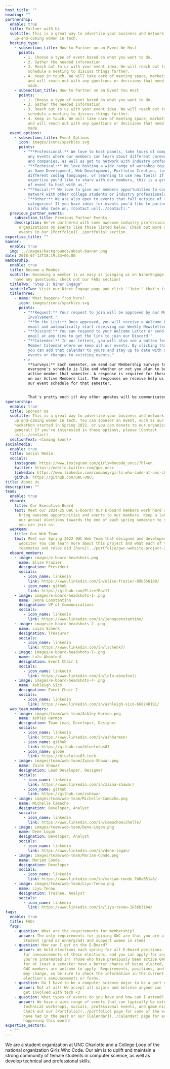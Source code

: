 ```yaml
---
host_title: ""
heading: ""
partnership:
  enable: true
  title: Partner with Us
  subtitle: This is a great way to advertise your business and network with
    up-and-coming women in tech.
  hosting_type:
    - subsection_title: How to Partner on an Event We Host
      points:
        - 1. Choose a type of event based on what you want to do.
        - 2. Gather the needed information
        - 3. Reach out to us with your event idea. We will reach out to you to
          schedule a meeting to discuss things further.
        - 4. Keep in touch. We will take care of meeting space, marketing, etc
          and will reach out with any questions or decisions that need to be
          made.
    - subsection_title: How to Partner on an Event You Host
      points:
        - 1. Choose a type of event based on what you want to do.
        - 2. Gather the needed information
        - 3. Reach out to us with your event idea. We will reach out to you to
          schedule a meeting to discuss things further.
        - 4. Keep in touch. We will take care of meeting space, marketing, etc
          and will reach out with any questions or decisions that need to be
          made.
  event_options:
    - subsection_title: Event Options
      icon: images/icons/sparkles.svg
      points:
        - "**Professional:** We love to host panels, take tours of companies, or
          any events where our members can learn about different career paths
          and companies, as well as get to network with industry professionals!"
        - "**Technical:** We love hosting a wide range of workshop topics such
          as Game Development, Web Development, Portfolio Creation, learning
          different coding languages, or learning to use new tools! If you have
          expertise you'd like to share with our members, this is a great type
          of event to host with us."
        - "**Social:** We love to give our members opportunities to connect or
          network with other college students or industry professionals."
        - "**Other:** We are also open to events that fall outside of these
          categories! If you have ideas for events you'd like to partner with
          Girls Who Code on, [Contact us](../contact)."
  previous_partner_events:
    subsection_title: Previous Partner Events
    description: We've partnered with some awesome industry professionals and
      organizations on events like those listed below. Check out more on these
      events in our [Portfolio](../portfolio) section.
expertise_title: ""
banner:
  enable: true
  img: ../images/backgrounds/about-banner.png
date: 2018-07-12T18:19:33+06:00
membership:
  enable: true
  title: Become a Member
  subtitle: Becoming a member is as easy as joinging us on NinerEngage! If you
    have any questions, check out our FAQs section!
  titleTwo: "Step 1: Niner Engage"
  subtitleTwo: Visit our Niner Engage page and click ''Join'' that's it!
  titleThree:
    - name: What happens from here?
      icon: images/icons/sparkles.svg
      points:
        - "**Request:** Your request to join will be approved by our Member
          Involvement."
        - "**On the List:** Once approved, you will receive a Welcome Letter via
          email and automatically start receiving our Weekly Newsletters."
        - "**Discord:** You can respond to your Welcome Letter or send us an
          email at any time to get the link to join our Discord!"
        - "**Calender:** In our letters, you will also see a button for our
          Member Calendar where we keep all our events. By clicking that button,
          you can add that calendar to yours and stay up to date with any new
          events or changes to existing events."
        - >
          **Surveys:** Each semester, we send our Membership Surveys to see what
          everyone's schedule is like and whether or not you plan to be an
          active member that semester. A response is required for these to stay
          on our Active Members list. The responses we receive help us create
          our event schedule for that semester.


          That's pretty much it! Any other updates will be communicated on our social media accounts, Discord, or newsletter. We hope you'll join us!
sponsorship:
  enable: true
  title: Sponsor Us
  subtitle: This is a great way to advertise your business and network with
    up-and-coming women in tech. You can sponsor an event, such as our Axe Hacks
    hackathon started in Spring 2022, or you can donate to our organization in
    general! If you're interested in these options, please [Contact
    us](../contact).
  sectionText: <Coming Soon!>
socialmedia:
  enable: true
  title: Social Media
  socials:
    instagram: https://www.instagram.com/girlswhocode_uncc/?hl=en
    twitter: https://mobile.twitter.com/gwc_uncc
    linkedin: https://www.linkedin.com/company/girls-who-code-at-unc-charlotte
    github: https://github.com/GWC-UNCC
title: About Us
description: ""
team:
  enable: true
  eboard:
    title: Our Executive Board
    text: Meet our 2024-25 GWC E-board! Our E-board members work hard all year to
      bring awesome opportunities and events to our members. Keep a look out for
      our annual elections towards the end of each spring semester to see how
      you can join us!
  webteam:
    title: Our Web Team
    text: Meet our Spring 2022 GWC Web Team that designed and developed this
      website! You can learn more about this project and what each of these
      teammates and roles did [here](../portfolio/gwc-website-project-2022/).
  eboard_members:
    - image: images/e-board-headshots.png
      name: Elise Frazier
      designation: President
      socials:
        - icon_name: linkedin
          link: https://www.linkedin.com/in/elise-frazier-89b356180/
        - icon_name: github
          link: https://github.com/ElisefRaz17
    - image: images/e-board-headshots-1-.png
      name: Jenna Constantino
      designation: VP of Communications
      socials:
        - icon_name: linkedin
          link: https://www.linkedin.com/in/jennaconstantino/
    - image: images/e-board-headshots-2-.png
      name: Luisa Schenk
      designation: Treasurer
      socials:
        - icon_name: linkedin
          link: https://www.linkedin.com/in/lschenk7/
    - image: images/e-board-headshots-3-.png
      name: Lulu Aboufoul
      designation: Event Chair 1
      socials:
        - icon_name: linkedin
          link: https://www.linkedin.com/in/lolo-aboufoul/
    - image: images/e-board-headshots-4-.png
      name: Ashleigh Sico
      designation: Event Chair 2
      socials:
        - icon_name: linkedin
          link: https://www.linkedin.com/in/ashleigh-sico-668248191/
  web_team_members:
    - image: images/team/web-team/Ashley-Harmon.png
      name: Ashley Harmon
      designation: Team Lead, Developer, Designer
      socials:
        - icon_name: linkedin
          link: https://www.linkedin.com/in/ashharmon/
        - icon_name: github
          link: https://github.com/bluelotus03
        - icon_name: globe
          link: https://bluelotus03.tech
    - image: images/team/web-team/Zaina-Shawar.png
      name: Zaina Shawar
      designation: Lead Developer, Designer
      socials:
        - icon_name: linkedin
          link: https://www.linkedin.com/in/zaina-shawar/
        - icon_name: github
          link: https://github.com/zshawar
    - image: images/team/web-team/Michelle-Camacho.png
      name: Michelle Camacho
      designation: Developer, Analyst
      socials:
        - icon_name: linkedin
          link: https://www.linkedin.com/in/camachomichelle/
    - image: images/team/web-team/Dene-Logan.png
      name: Dene Logan
      designation: Developer, Analyst
      socials:
        - icon_name: linkedin
          link: https://www.linkedin.com/in/dene-logan/
    - image: images/team/web-team/Mariam-Conde.png
      name: Mariam Conde
      designation: Developer
      socials:
        - icon_name: linkedin
          link: https://www.linkedin.com/in/mariam-conde-7b0a051a8/
    - image: images/team/web-team/Liyu-Tenaw.png
      name: Liyu Tenaw
      designation: Trainee, Analyst
      socials:
        - icon_name: linkedin
          link: https://www.linkedin.com/in/liyu-tenaw-1836b31b4/
faqs:
  enable: true
  title: FAQs
  faqs:
    - question: What are the requirements for membership?
      answer: The only requirements for joining GWC are that you are a UNC Charlotte
        student (grad or undergrad) and support women in stem!
    - question: How can I get on the E-Board?
      answer: We hold elections each spring for all E-Board positions. Keep a lookout
        for announcements of these elections, and you can apply for any position
        you're interested in! Those who have previously been active GWC members
        for at least a semester have a better chance of being elected, but any
        GWC members are welcome to apply. Requirements, positions, and duties
        may change, so be sure to check the information in the current
        election's announcements or forms.
    - question: Do I have to be a computer science major to be a part of this club?
      answer: Not at all! We accept all majors and believe anyone can learn to code or
        get involved with tech <3
    - question: What types of events do you have and how can I attend?
      answer: We have a wide range of events that can typically be categorized as
        technical workshops, socials, professional events, and game nights.
        Check out our [Portfolio](../portfolio) page for some of the events we
        have had in the past or our [Calendar](../calendar) page for events
        happening this month!
expertise_sectors:
  - ""
---
```


We are a student organization at UNC Charlotte and a College Loop of the national organization Girls Who Code.
Our aim is to uplift and maintain a strong community of female students in computer science, as well as develop technical and professional skills.
